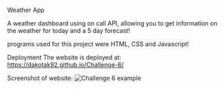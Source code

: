 Weather App

A weather dashboard using on call API, allowing you to get information on the weather for today and a 5 day forecast!

programs used for this project were HTML, CSS and Javascript!

Deployment
The website is deployed at:  https://dakotak92.github.io/Challenge-6/

Screenshot of website:
![Challenge 6 example](https://github.com/DakotaK92/Challenge-6/assets/46942706/12f4a9e9-368b-4238-9d95-1ed4e000c7f1)
